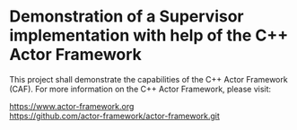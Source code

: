 # Demonstration of a Supervisor implementation with help of the C++ Actor Framework 

This project shall demonstrate the capabilities of the C++ Actor Framework (CAF). 
For more information on the C++ Actor Framework, please visit:

https://www.actor-framework.org <br>
https://github.com/actor-framework/actor-framework.git
